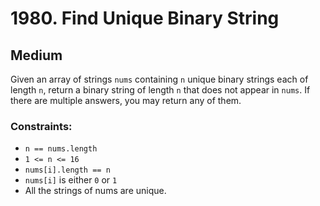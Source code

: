 # 1980. Find Unique Binary String

## Medium

Given an array of strings `nums` containing `n` unique binary strings each of length `n`, return a binary string of
length `n` that does not appear in `nums`. If there are multiple answers, you may return any of them.

### Constraints:

- `n == nums.length`
- `1 <= n <= 16`
- `nums[i].length == n`
- `nums[i]` is either `0` or `1`
- All the strings of nums are unique.
